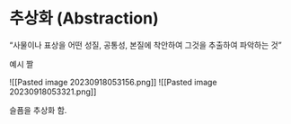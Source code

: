 # 추상화 (Abstraction) 
“사물이나 표상을 어떤 성질, 공통성, 본질에 착안하여 그것을 추출하여 파악하는 것”

예시 짤

![[Pasted image 20230918053156.png]]
![[Pasted image 20230918053321.png]]


 슬픔을 추상화 함.